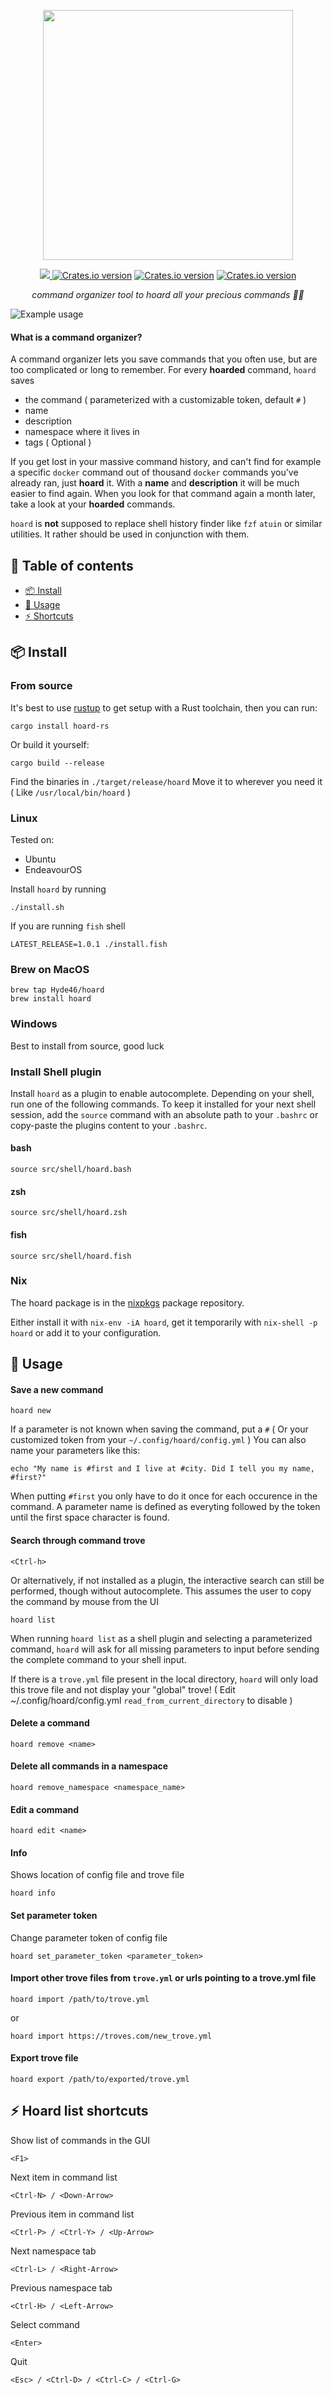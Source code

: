 <p align="center">
<img src=img/hoard_icon.png width="400">
</p>

<p align="center">
  <a href="https://github.com/Hyde46/hoard/actions/workflows/test.yml">
    <img src="https://img.shields.io/github/workflow/status/hyde46/hoard/Rust?style=flat-square" />
  </a>
  <a href="https://crates.io/crates/hoard-rs"
    ><img
      src="https://img.shields.io/crates/v/hoard-rs?style=flat-square"
      alt="Crates.io version"
  /></a>
  <a href="https://github.com/Hyde46/hoard/issues"
    ><img
      src="https://img.shields.io/github/issues/Hyde46/hoard?style=flat-square"
      alt="Crates.io version"
  /></a>
  <a href="https://crates.io/crates/hoard-rs"
    ><img
      src="https://img.shields.io/github/license/Hyde46/hoard?style=flat-square"
      alt="Crates.io version"
  /></a>
</p>

<p align="center">
<em> command organizer tool to hoard all your precious commands 💎🐉</em>
</p>

![Example usage](img/hoard_usage_example.gif)

#### What is a command organizer?

A command organizer lets you save commands that you often use, but are too complicated or long to remember.
For every **hoarded** command, `hoard` saves

- the command ( parameterized with a customizable token, default `#` )
- name
- description
- namespace where it lives in
- tags ( Optional )

If you get lost in your massive command history, and can't find for example a specific `docker` command out of thousand `docker` commands you've already ran,
just **hoard** it. With a **name** and **description** it will be much easier to find again. When you look for that command again a month later, take a look at your **hoarded** commands.

`hoard` is **not** supposed to replace shell history finder like `fzf` `atuin` or similar utilities. It rather should be used in conjunction with them.

## :love_letter: Table of contents

- [📦 Install](#install)
- [🤸 Usage](#usage)
- [:zap: Shortcuts](#shortcuts)

<a name="install"/>

## 📦 Install

### From source

It's best to use [rustup](https://rustup.rs/) to get setup with a Rust
toolchain, then you can run:

```
cargo install hoard-rs
```

Or build it yourself:

```
cargo build --release
```

Find the binaries in `./target/release/hoard`
Move it to wherever you need it ( Like `/usr/local/bin/hoard` )

### Linux

Tested on:
- Ubuntu
- EndeavourOS

Install `hoard` by running

```
./install.sh
```

If you are running `fish` shell

```
LATEST_RELEASE=1.0.1 ./install.fish
```

### Brew on MacOS
```
brew tap Hyde46/hoard
brew install hoard
```
### Windows
Best to install from source, good luck

### Install Shell plugin

Install `hoard` as a plugin to enable autocomplete.
Depending on your shell, run one of the following commands.
To keep it installed for your next shell session, add the `source` command with an absolute path to your `.bashrc` or copy-paste the plugins content to your `.bashrc`.

#### bash

```
source src/shell/hoard.bash
```

#### zsh

```
source src/shell/hoard.zsh
```

#### fish

```
source src/shell/hoard.fish
```

### Nix

The hoard package is in the [nixpkgs](https://search.nixos.org/packages?channel=unstable&from=0&size=50&sort=relevance&type=packages&query=hoard) package repository.

Either install it with `nix-env -iA hoard`, get it temporarily with `nix-shell -p hoard` or add it to your configuration.


<a name="usage"/>

## 🤸 Usage

#### Save a new command

```
hoard new
```

If a parameter is not known when saving the command, put a `#` ( Or your customized token from your `~/.config/hoard/config.yml` )
You can also name your parameters like this:
```
echo "My name is #first and I live at #city. Did I tell you my name, #first?" 
```
When putting `#first` you only have to do it once for each occurence in the command.
A parameter name is defined as everyting followed by the token until the first space character is found.
#### Search through command trove

```
<Ctrl-h>
```

Or alternatively, if not installed as a plugin, the interactive search can still be performed, though without autocomplete. This assumes the user to copy the command by mouse from the UI

```
hoard list
```

When running `hoard list` as a shell plugin and selecting a parameterized command, `hoard` will ask for all missing parameters to input before sending the complete command to your shell input. 

If there is a `trove.yml` file present in the local directory, `hoard` will only load this trove file and not display your "global" trove!
( Edit ~/.config/hoard/config.yml `read_from_current_directory` to disable )

#### Delete a command

```
hoard remove <name>
```

#### Delete all commands in a namespace

```
hoard remove_namespace <namespace_name>
```

#### Edit a command

```
hoard edit <name>
```

#### Info

Shows location of config file and trove file

```
hoard info
```

#### Set parameter token

Change parameter token of config file

```
hoard set_parameter_token <parameter_token>
```

#### Import other trove files from `trove.yml` or urls pointing to a trove.yml file

```
hoard import /path/to/trove.yml
```
or
```
hoard import https://troves.com/new_trove.yml
```

#### Export trove file
```
hoard export /path/to/exported/trove.yml
```

<a name="shortcuts"/>

## :zap: Hoard list shortcuts 

Show list of commands in the GUI
```
<F1>
```

Next item in command list

```
<Ctrl-N> / <Down-Arrow>
```

Previous item in command list

```
<Ctrl-P> / <Ctrl-Y> / <Up-Arrow>
```

Next namespace tab

```
<Ctrl-L> / <Right-Arrow>
```

Previous namespace tab

```
<Ctrl-H> / <Left-Arrow>
```

Select command

```
<Enter>
```

Quit

```
<Esc> / <Ctrl-D> / <Ctrl-C> / <Ctrl-G>
```

